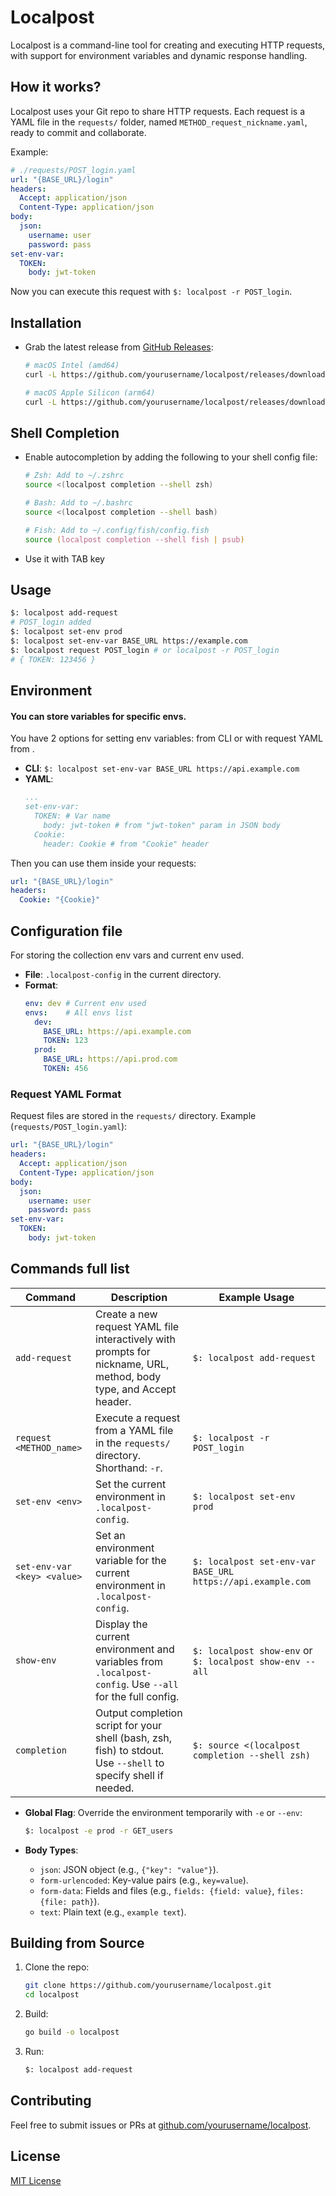 # Localpost

Localpost is a command-line tool for creating and executing HTTP requests, with support for environment variables and dynamic response handling.

## How it works?
Localpost uses your Git repo to share HTTP requests. Each request is a YAML file in the `requests/` folder, named `METHOD_request_nickname.yaml`, ready to commit and collaborate.

Example:
```yaml
# ./requests/POST_login.yaml
url: "{BASE_URL}/login"
headers:
  Accept: application/json
  Content-Type: application/json
body:
  json:
    username: user
    password: pass
set-env-var:
  TOKEN:
    body: jwt-token
```
Now you can execute this request with `$: localpost -r POST_login`.

## Installation
- Grab the latest release from [GitHub Releases](https://github.com/yourusername/localpost/releases):
  ```bash
  # macOS Intel (amd64)
  curl -L https://github.com/yourusername/localpost/releases/download/v1.0.0/localpost-v1.0.0-darwin-amd64.zip -o localpost.zip && unzip localpost.zip && chmod +x localpost-darwin-amd64 && sudo mv localpost-darwin-amd64 /usr/local/bin/localpost

  # macOS Apple Silicon (arm64)
  curl -L https://github.com/yourusername/localpost/releases/download/v1.0.0/localpost-v1.0.0-darwin-arm64.zip -o localpost.zip && unzip localpost.zip && chmod +x localpost-darwin-arm64 && sudo mv localpost-darwin-arm64 /usr/local/bin/localpost
  ```

## Shell Completion
- Enable autocompletion by adding the following to your shell config file:
  ```zsh
  # Zsh: Add to ~/.zshrc
  source <(localpost completion --shell zsh)

  # Bash: Add to ~/.bashrc
  source <(localpost completion --shell bash)
  
  # Fish: Add to ~/.config/fish/config.fish
  source (localpost completion --shell fish | psub)
  ```
- Use it with TAB key


## Usage
```bash
$: localpost add-request
# POST_login added
$: localpost set-env prod
$: localpost set-env-var BASE_URL https://example.com
$: localpost request POST_login # or localpost -r POST_login
# { TOKEN: 123456 }
```

## Environment
#### You can store variables for specific envs.
You have 2 options for setting env variables: from CLI or with request YAML from .
- **CLI**: `$: localpost set-env-var BASE_URL https://api.example.com`
- **YAML**:
  ```yaml
  ...
  set-env-var:
    TOKEN: # Var name
      body: jwt-token # from "jwt-token" param in JSON body
    Cookie: 
      header: Cookie # from "Cookie" header
  ```
Then you can use them inside your requests:
```yaml
url: "{BASE_URL}/login"
headers:
  Cookie: "{Cookie}"
```

## Configuration file
For storing the collection env vars and current env used.

- **File**: `.localpost-config` in the current directory.
- **Format**:
  ```yaml
  env: dev # Current env used
  envs:    # All envs list
    dev:
      BASE_URL: https://api.example.com
      TOKEN: 123
    prod:
      BASE_URL: https://api.prod.com
      TOKEN: 456
  ```

### Request YAML Format
Request files are stored in the `requests/` directory. Example (`requests/POST_login.yaml`):
```yaml
url: "{BASE_URL}/login"
headers:
  Accept: application/json
  Content-Type: application/json
body:
  json:
    username: user
    password: pass
set-env-var:
  TOKEN:
    body: jwt-token
```

## Commands full list

| Command                  | Description                                                                                                        | Example Usage                         |
|--------------------------|--------------------------------------------------------------------------------------------------------------------|---------------------------------------|
| `add-request`            | Create a new request YAML file interactively with prompts for nickname, URL, method, body type, and Accept header. | `$: localpost add-request`            |
| `request <METHOD_name>`  | Execute a request from a YAML file in the `requests/` directory. Shorthand: `-r`.                                  | `$: localpost -r POST_login`          |
| `set-env <env>`          | Set the current environment in `.localpost-config`.                                                                | `$: localpost set-env prod`           |
| `set-env-var <key> <value>` | Set an environment variable for the current environment in `.localpost-config`.                                    | `$: localpost set-env-var BASE_URL https://api.example.com` |
| `show-env`               | Display the current environment and variables from `.localpost-config`. Use `--all` for the full config.           | `$: localpost show-env` or `$: localpost show-env --all` |
| `completion`             | Output completion script for your shell (bash, zsh, fish) to stdout. Use `--shell` to specify shell if needed.     | `$: source <(localpost completion --shell zsh)` |

- **Global Flag**: Override the environment temporarily with `-e` or `--env`:
  ```bash
  $: localpost -e prod -r GET_users
  ```

- **Body Types**:
    - `json`: JSON object (e.g., `{"key": "value"}`).
    - `form-urlencoded`: Key-value pairs (e.g., `key=value`).
    - `form-data`: Fields and files (e.g., `fields: {field: value}`, `files: {file: path}`).
    - `text`: Plain text (e.g., `example text`).

## Building from Source
1. Clone the repo:
   ```bash
   git clone https://github.com/yourusername/localpost.git
   cd localpost
   ```
2. Build:
   ```bash
   go build -o localpost
   ```
3. Run:
   ```bash
   $: localpost add-request
   ```

## Contributing
Feel free to submit issues or PRs at [github.com/yourusername/localpost](https://github.com/yourusername/localpost).

## License
[MIT License](LICENSE)
```